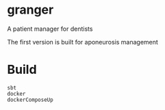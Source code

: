 # granger
A patient manager for dentists

The first version is built for aponeurosis management

# Build
```
sbt
docker
dockerComposeUp
```